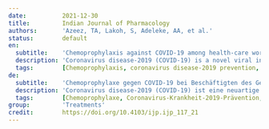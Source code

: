 ```yaml
---
date:          2021-12-30
title:         Indian Journal of Pharmacology
authors:       'Azeez, TA, Lakoh, S, Adeleke, AA, et al.'
status:        default
en:
  subtitle:    'Chemoprophylaxis against COVID-19 among health-care workers using Ivermectin in low- and middle-income countries: A systematic review and meta-analysis'
  description: 'Coronavirus disease-2019 (COVID-19) is a novel viral infectious disease that the World Health Organization (WHO) has announced to be a pandemic. This meta-analysis was aimed at providing evidence for the use of ivermectin to prevent COVID-19 among hospital workers in low-resource countries. Medical databases including African Journals online, Google Scholar, PubMed, Cochrane library, EMBASE, COVID-19 research database (WHO), Clinicaltrials.gov, and SCOPUS were searched for studies on Ivermectin as a chemoprophylactic drug against COVID-19 among hospital personnel in settings with limited resources. Preprint servers such as bioRxiv and medRxiv as well as the gray literature were also searched. Studies adjudged to be eligible were identified using the Preferred Reporting Items for Systematic Reviews and Meta-Analyses algorithm. Statistical analyses were done using Stata version 14.3. Seven studies were selected for the meta-analysis. The total sample size was 2652. There were two randomized controlled trials and five nonrandomized studies. Some studies dosed Ivermectin daily while some dosed it weekly. However, one of the studies dosed it monthly. The studies reported variable clinical benefits. 89% of the participants benefited from taking Ivermectin as a form of preexposure chemoprophylaxis. Ivermectin has a significant clinical benefit as a preventive drug against COVID-19 for hospital personnel in settings with limited resources.'
  tags:        [Chemoprophylaxis, coronavirus disease-2019 prevention, health-care workers, Ivermectin, resource-limited settings]
de:
  subtitle:    'Chemoprophylaxe gegen COVID-19 bei Beschäftigten des Gesundheitswesens unter Verwendung von Ivermectin in Ländern mit niedrigem und mittlerem Einkommen: Eine systematische Überprüfung und Meta-Analyse'
  description: 'Coronavirus disease-2019 (COVID-19) ist eine neuartige virale Infektionskrankheit, die von der Weltgesundheitsorganisation (WHO) zur Pandemie erklärt wurde. Ziel dieser Meta-Analyse war, Belege für den Einsatz von Ivermectin zur Vorbeugung von COVID-19 bei Krankenhausmitarbeitern in ressourcenarmen Ländern zu finden. Medizinische Datenbanken wie African Journals online, Google Scholar, PubMed, Cochrane Library, EMBASE, COVID-19-Forschungsdatenbank (WHO), Clinicaltrials.gov und SCOPUS wurden nach Studien über Ivermectin als chemoprophylaktisches Mittel gegen COVID-19 bei Krankenhauspersonal in Ländern mit begrenzten Ressourcen durchsucht. Preprint-Server wie bioRxiv und medRxiv sowie die graue Literatur wurden ebenfalls durchsucht. Die für geeignet befundenen Studien wurden anhand des Algorithmus der Preferred Reporting Items for Systematic Reviews and Meta-Analyses identifiziert. Die statistischen Analysen wurden mit Stata Version 14.3 durchgeführt. Sieben Studien wurden für die Meta-Analyse ausgewählt. Die Gesamtstichprobengröße betrug 2652. Es handelte sich um zwei randomisierte kontrollierte Studien und fünf nicht-randomisierte Studien. In einigen Studien wurde Ivermectin täglich, in anderen wöchentlich verabreicht. In einer der Studien wurde es jedoch monatlich verabreicht. Die Studien berichteten über unterschiedliche klinische Vorteile. 89 % der Teilnehmer profitierten von der Einnahme von Ivermectin als Form der präexpositionellen Chemoprophylaxe. Ivermectin hat einen signifikanten klinischen Nutzen als präventives Medikament gegen COVID-19 für Krankenhauspersonal in Umgebungen mit begrenzten Ressourcen. ' 
  tags:        [Chemoprophylaxe, Coronavirus-Krankheit-2019-Prävention, Gesundheitspersonal, Ivermectin, ressourcenbeschränkte Bedingungen]
group:         'Treatments'
credit:        https://doi.org/10.4103/ijp.ijp_117_21
---
```

